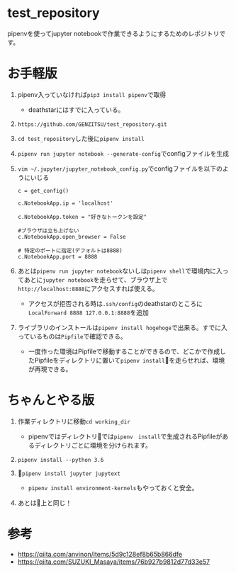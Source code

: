 # test_repository
pipenvを使ってjupyter notebookで作業できるようにするためのレポジトリです。

#  お手軽版
1. pipenv入っていなければ`pip3 install pipenv`で取得
    - deathstarにはすでに入っている。

2. `https://github.com/GENZITSU/test_repository.git`

3. `cd test_repository`した後に`pipenv install`

4. `pipenv run jupyter notebook --generate-config`でconfigファイルを生成
5. `vim ~/.jupyter/jupyter_notebook_config.py`でconfigファイルを以下のようにいじる  
    ```
    c = get_config()

    c.NotebookApp.ip = 'localhost'

    c.NotebookApp.token = "好きなトークンを設定"

    #ブラウザは立ち上げない
    c.NotebookApp.open_browser = False

    # 特定のポートに指定(デフォルトは8888)
    c.NotebookApp.port = 8888
    ```
6. あとは`pipenv run jupyter notebook`ないしは`pipenv shell`で環境内に入ってあとに`jupyter notebook`を走らせて、ブラウザ上で`http://localhost:8888`にアクセスすれば使える。
    - アクセスが拒否される時は`.ssh/config`のdeathstarのところに`LocalForward 8888 127.0.0.1:8888`を追加

7. ライブラリのインストールは`pipenv install hogehoge`で出来る。すでに入っているものは`Pipfile`で確認できる。
    - 一度作った環境はPipfileで移動することができるので、どこかで作成したPipfileをディレクトリに置いて`pipenv install`を走らせれば、環境が再現できる。

# ちゃんとやる版
1. 作業ディレクトリに移動`cd working_dir` 
    - pipenvではディレクトリでは`pipenv　install`で生成されるPipfileがあるディレクトリごとに環境を分けられます。
2. `pipenv install --python 3.6`
3. `pipenv install jupyter jupytext`  
    -  `pipenv install environment-kernels`もやっておくと安全。
    
4. あとは上と同じ！


# 参考
- https://qiita.com/anvinon/items/5d9c128ef8b65b866dfe
- https://qiita.com/SUZUKI_Masaya/items/76b927b9812d77d33e57
